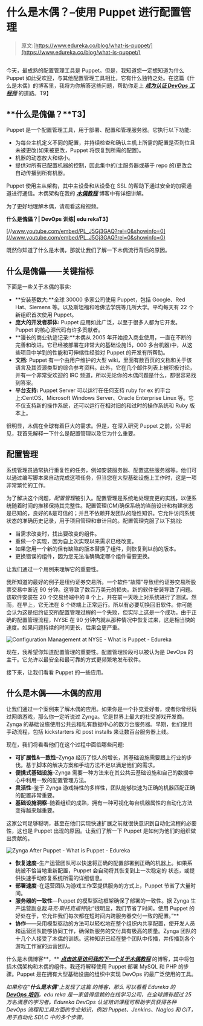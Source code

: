 # 什么是木偶？–使用 Puppet 进行配置管理

> 原文:[https://www.edureka.co/blog/what-is-puppet/](https://www.edureka.co/blog/what-is-puppet/)

## 

今天，最成熟的配置管理工具是 Puppet。但是，我知道您一定想知道为什么 Puppet 如此受欢迎，与其他配置管理工具相比，它有什么独特之处。在这篇《什么是木偶》的博客里，我将为你解答这些问题，帮助你走上 ***[成为认证 DevOps 工程师](https://www.edureka.co/devops)*** 的道路。T9】

## **什么是傀儡？**T3】

Puppet 是一个配置管理工具，用于部署、配置和管理服务器。它执行以下功能:

*   为每台主机定义不同的配置，并持续检查和确认主机上所需的配置是否到位且未被更改(如果被更改，Puppet 将恢复到所需的配置)。
*   机器的动态放大和缩小。
*   提供对所有已配置机器的控制，因此集中的(主服务器或基于 repo 的)更改会自动传播到所有机器。

Puppet 使用主从架构，其中主设备和从设备在 SSL 的帮助下通过安全的加密通道进行通信。木偶架构在我的 ***[木偶教程](https://www.edureka.co/blog/puppet-tutorial/)*** 博客中有详细讲解。

为了更好地理解木偶，请观看这段视频。

**什么是傀儡？| DevOps 训练| edu rekaT3】**

[//www.youtube.com/embed/PL_J5Gj3GAQ?rel=0&showinfo=0](//www.youtube.com/embed/PL_J5Gj3GAQ?rel=0&showinfo=0)

既然你知道了什么是木偶，那就让我们了解一下木偶流行背后的原因。

## **什么是傀儡——关键指标**

下面是一些关于木偶的事实:

*   **安装基数大:**全球 30000 多家公司使用 Puppet，包括 Google、Red Hat、Siemens 等。以及斯坦福和哈佛法学院等几所大学。平均每天有 22 个新组织首次使用 Puppet。
*   **庞大的开发者群体:** Puppet 应用如此广泛，以至于很多人都为它开发。Puppet 的核心源代码有许多贡献者。
*   **漫长的商业轨迹记录:**木偶从 2005 年开始投入商业使用，一直在不断的完善和改进。它已经被部署在非常大的基础设施(5，000 多台机器)中，从这些项目中学到的性能和可伸缩性经验对 Puppet 的开发有所帮助。
*   **文档:** Puppet 有一个由用户维护的大型 wiki，里面有数百页的文档和关于该语言及其资源类型的综合参考资料。此外，它在几个邮件列表上被积极讨论，并有一个非常受欢迎的 IRC 频道，所以无论你的木偶问题是什么，都很容易找到答案。
*   **平台支持:** Puppet Server 可以运行在任何支持 ruby for ex 的平台上:CentOS、Microsoft Windows Server、Oracle Enterprise Linux 等。它不仅支持新的操作系统，还可以运行在相对旧的和过时的操作系统和 Ruby 版本上。

很明显，木偶在全球有着巨大的需求。但是，在深入研究 Puppet 之前，公平起见，我首先解释一下什么是配置管理以及它为什么重要。

## **配置管理**

系统管理员通常执行重复性的任务，例如安装服务器、配置这些服务器等。他们可以通过编写脚本来自动完成这项任务，但当您在大型基础设施上工作时，这是一项非常繁忙的工作。

为了解决这个问题，*配置管理*被引入。配置管理是系统地处理变更的实践，以便系统随着时间的推移保持其完整性。配置管理(CM)确保系统的当前设计和构建状态是已知的，良好的&是可信的；并且不依赖开发团队的隐性知识。它允许访问系统状态的准确历史记录，用于项目管理和审计目的。配置管理克服了以下挑战:

*   当需求改变时，找出要改变的组件。
*   重做一个实现，因为自上次实现以来需求已经改变。
*   如果您用一个新的但有缺陷的版本替换了组件，则恢复到以前的版本。
*   更换错误的组件，因为您无法准确确定哪个组件需要更换。

让我们通过一个用例来理解它的重要性。

我所知道的最好的例子是纽约证券交易所。一个软件“故障”导致纽约证券交易所股票交易中断近 90 分钟。这导致了数百万美元的损失。新的软件安装导致了问题。该软件安装在 20 个交易终端中的 8 个上，并在前一天晚上对系统进行了测试。然而，在早上，它无法在 8 个终端上正常运行。所以有必要切换回旧软件。你可能会认为这是纽约证交所配置管理过程的一个失败，但实际上这是一个成功。由于正确的配置管理流程，NYSE 在 90 分钟内就从那种情况中恢复过来，这是相当快的速度。如果问题持续的时间更长，后果会更严重。

![ Configuration Management at NYSE - What is Puppet - Edureka](../Images/eda04a27f32778983ef73966069b4abb.png)

现在，我希望你知道配置管理的重要性。配置管理阶段可以被认为是 DevOps 的主干。它允许以最安全和最可靠的方式更频繁地发布软件。

接下来，让我们看看 Puppet 的一些应用。

## **什么是木偶——木偶的应用**

让我们通过一个案例来了解木偶的应用。如果你是一个扑克爱好者，或者你曾经玩过网络游戏，那么你一定听说过 Zynga。它是世界上最大的社交游戏开发商。Zynga 的基础设施使用公共云和私有数据中心的数万台服务器。早期，他们使用手动流程，包括 kickstarters 和 post installs 来让数百台服务器上线。

现在，我们将看看他们在这个过程中面临哪些问题:

*   **可扩展性&一致性**–Zynga 经历了惊人的增长，其基础设施需要跟上行业的步伐。基于脚本的解决方案和手动方法不足以满足他们的需求。
*   **便携式基础设施**–Zynga 需要一种方法来在其公共云基础设施和自己的数据中心中利用一致的配置管理方法。
*   **灵活性**–鉴于 Zynga 游戏特性的多样性，团队能够快速为正确的机器匹配正确的配置非常重要。
*   **基础设施洞察**–随着组织的成熟，拥有一种可视化每台机器属性的自动化方法变得越来越重要。

这家公司足够聪明，甚至在他们实现快速扩展之前就很快意识到自动化流程的必要性，这也是 Puppet 出现的原因。让我们了解一下 Puppet 是如何为他们的组织做出贡献的。

![ Zynga After Puppet - What is Puppet - Edureka](../Images/1accdf50c0bc1e098b09be2dcf8ee076.png)

*   **恢复速度**–生产运营团队可以快速将正确的配置部署到正确的机器上。如果系统被不恰当地重新配置，Puppet 会自动将其恢复到上一次稳定的 状态，或提供快速手动修复系统所需的详细信息。
*   **部署速度**–在运营团队为游戏工作室提供服务的方式上，Puppet 节省了大量时间。
*   **服务器的一致性**—Puppet 的模型驱动框架确保了部署的一致性。据 Zynga 生产运营副总裁*马克·斯托克福特*说:“很明显，我们节省了时间。使用 Puppet 的好处在于，它允许我们每次都在短时间内跨服务器交付一致的配置。”**
*   **协作**——采用模型驱动的方法可以轻松地在整个组织内共享配置，使开发人员和运营团队能够协同工作，确保新服务的交付具有极高的质量。Zynga 团队的十几个人接受了木偶的训练。这种知识已经在整个团队中传播，并传播到各个游戏工作室的运营团队。

什么是木偶博客**，** ***[点击这里访问我的下一个关于木偶教程](https://www.edureka.co/blog/puppet-tutorial/)*** 的博客，其中将包括木偶架构和木偶的组件。我还将解释使用 Puppet 部署 MySQL 和 PHP 的步骤。Puppet 是在拥有大型基础设施的组织中实现 DevOps 的最广泛使用的工具。

*如果你在“**什么是木偶**”上发现了这篇* *的博客，那么* *可以看看 Edureka 的* [***DevOps 培训***](https://www.edureka.co/devops)*，edu reka 是一家值得信赖的在线学习公司，在全球拥有超过 25 万名满意的学习者。Edureka DevOps 认证培训课程可帮助学员获得各种 DevOps 流程和工具方面的专业知识，例如 Puppet、Jenkins、Nagios 和 GIT，用于自动化 SDLC 中的多个步骤。*